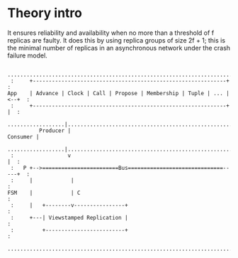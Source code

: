 # Theory intro

It ensures reliability and availability when no more than a threshold of f replicas are faulty. It does this by using replica groups of size 2f + 1; this is the minimal number of replicas in an asynchronous network under the crash failure model.


```  
 ............................................................................     
 :     +-------------------------------------------------------------+      :
App    | Advance | Clock | Call | Propose | Membership | Tuple | ... |<--+  : 
 :     +-------------------------------------------------------------+   |  :
 ..................|.....................................................|...
          Producer |                                            Consumer |
 ..................|.....................................................|...
 :                 v                                                     |  :
 :   P +-->========================Bus==============================-----+  :
 :     |            |                                                       :
FSM    |            | C                                                     : 
 :     |   +--------v----------------+                                      :
 :     +---| Viewstamped Replication |                                      :
 :         +-------------------------+                                      :
 ............................................................................
```